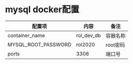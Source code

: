 # mysql docker配置

| 配置项 | 内容 | 备注 |
| -------- | -------- | -------- |
| container_name | rol_dev_db  |  容器名称  |
| MYSQL_ROOT_PASSWORD | rol2020  |  root密码  |
| ports | 3306  |  端口号  |
